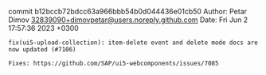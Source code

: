commit b12bccb72bdcc63a966bbb54b0d044436e01cb50
Author: Petar Dimov <32839090+dimovpetar@users.noreply.github.com>
Date:   Fri Jun 2 17:57:36 2023 +0300

    fix(ui5-upload-collection): item-delete event and delete mode docs are now updated (#7106)
    
    Fixes: https://github.com/SAP/ui5-webcomponents/issues/7085
